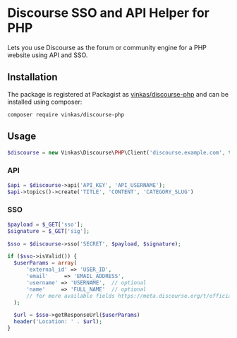 # Discourse SSO and API Helper for PHP

Lets you use Discourse as the forum or community engine for a PHP website using API and SSO.

## Installation

The package is registered at Packagist as [vinkas/discourse-php](https://packagist.org/packages/vinkas/discourse-php) and can be installed using composer:

```
composer require vinkas/discourse-php
```

## Usage

```php
$discourse = new Vinkas\Discourse\PHP\Client('discourse.example.com', true);  // set true if ssl enabled
```

### API

```php
$api = $discourse->api('API_KEY', 'API_USERNAME');
$api->topics()->create('TITLE', 'CONTENT', 'CATEGORY_SLUG')
```

### SSO

```php
$payload = $_GET['sso'];
$signature = $_GET['sig'];

$sso = $discourse->sso('SECRET', $payload, $signature);

if ($sso->isValid()) {
  $userParams = array(
      'external_id' => 'USER_ID',
      'email'     => 'EMAIL_ADDRESS',
      'username' => 'USERNAME',  // optional
      'name'     => 'FULL_NAME'  // optional
      // for more available fields https://meta.discourse.org/t/official-single-sign-on-for-discourse/13045
  );

  $url = $sso->getResponseUrl($userParams)
  header('Location: ' . $url);
}
```
